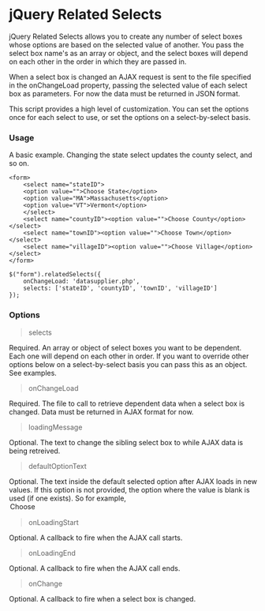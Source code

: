 # jQuery Related Selects

jQuery Related Selects allows you to create any number of select boxes whose options are based on the selected value of another.  You pass 
the select box name's as an array or object, and the select boxes will depend on each other in the order in which they are passed in.

When a select box is changed an AJAX request is sent to the file specified in the onChangeLoad property, passing the selected value of each select box
as parameters.  For now the data must be returned in JSON format.

This script provides a high level of customization.  You can set the options once for each select to use, or set the options on a select-by-select basis.

### Usage

A basic example.  Changing the state select updates the county select, and so on.

	<form>
		<select name="stateID">
		<option value="">Choose State</option>
		<option value="MA">Massachusetts</option>
		<option value="VT">Vermont</option>
		</select>
		<select name="countyID"><option value="">Choose County</option></select>
		<select name="townID"><option value="">Choose Town</option></select>
		<select name="villageID"><option value="">Choose Village</option></select>
	</form>

	$("form").relatedSelects({
		onChangeLoad: 'datasupplier.php',
		selects: ['stateID', 'countyID', 'townID', 'villageID']
	});
	
### Options

> selects

Required.  An array or object of select boxes you want to be dependent.  Each one will depend on each other in order.  If you want to 
override other options below on a select-by-select basis you can pass this as an object.  See examples.

> onChangeLoad

Required.  The file to call to retrieve dependent data when a select box is changed.  Data must be returned in AJAX format for now.

> loadingMessage

Optional.  The text to change the sibling select box to while AJAX data is being retreived.

> defaultOptionText

Optional.  The text inside the default selected option after AJAX loads in new values.  If this option is not provided, the option
where the value is blank is used (if one exists).  So for example, <option value="">Choose</option>

> onLoadingStart

Optional.  A callback to fire when the AJAX call starts.

> onLoadingEnd

Optional.  A callback to fire when the AJAX call ends.

> onChange

Optional.  A callback to fire when a select box is changed.


